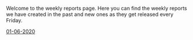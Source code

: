 Welcome to the weekly reports page.
Here you can find the weekly reports we have created in the past and new ones as they get released every Friday.

[01-06-2020](https://fxsolutions.atlassian.net/wiki/spaces/ST/pages/1546256455/1-06-2020+Weekly+Reports)
